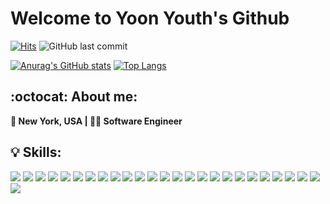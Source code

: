 # Welcome to Yoon Youth's Github

[![Hits](https://hits.seeyoufarm.com/api/count/incr/badge.svg?url=https%3A%2F%2Fgithub.com%2Fyoonyouth%2F&count_bg=%2303D0D7&title_bg=%23555555&icon=github.svg&icon_color=%23E7E7E7&title=hits&edge_flat=false)](https://hits.seeyoufarm.com) ![GitHub last commit](https://img.shields.io/github/last-commit/yoonyouth/yoonyouth)


[![Anurag's GitHub stats](https://github-readme-stats.vercel.app/api?username=yoonyouth)](https://github.com/yoonyouth) 
[![Top Langs](https://github-readme-stats.vercel.app/api/top-langs/?username=yoonyouth&layout=compact)](https://github.com/yoonyouth)

**:octocat: About me:**
---

**:statue_of_liberty: New York, USA | :woman_technologist: Software Engineer**

**:bulb: Skills:**
---
<img src="https://img.shields.io/badge/Java-007396?style=flat-square&logo=Java&logoColor=white"/></a>
<img src="https://img.shields.io/badge/ApacheGroovy-298B8?style=flat-square&logo=ApacheGroovy&logoColor=white"/></a> 
<img src="https://img.shields.io/badge/C-A8B9CC?style=flat-square&logo=C&logoColor=white"/></a>
<img src="https://img.shields.io/badge/C++-00599C?style=flat-square&logo=c%2B%2B&logoColor=white"/></a>
<img src="https://img.shields.io/badge/CSharp-239120?style=flat-square&logo=CSharp&logoColor=white"/></a> 
<img src="https://img.shields.io/badge/Python-3766AB?style=flat-square&logo=Python&logoColor=white"/></a>
<img src="https://img.shields.io/badge/Ruby-CC342D?style=flat-square&logo=Ruby&logoColor=white"/></a>
<img src="https://img.shields.io/badge/KatalonStudio-82BC23?style=flat-square&logo=KatalonStudio&logoColor=white"/></a>
<img src="https://img.shields.io/badge/HTML5-E34F26?style=flat-square&logo=HTML5&logoColor=white"/></a>
<img src="https://img.shields.io/badge/JavaScript-F7DF1E?style=flat-square&logo=JavaScript&logoColor=white"/></a>
<img src="https://img.shields.io/badge/CSS3-1572B6?style=flat-square&logo=CSS3&logoColor=white"/></a>
<img src="https://img.shields.io/badge/php-777BB4?style=flat-square&logo=php&logoColor=white"/></a>
<img src="https://img.shields.io/badge/Unity-000000?style=flat-square&logo=Unity&logoColor=white"/></a>
<img src="https://img.shields.io/badge/Postman-FF6C37?style=flat-square&logo=Postman&logoColor=white"/></a>
<img src="https://img.shields.io/badge/Bootstrap-7952B3?style=flat-square&logo=Bootstrap&logoColor=white"/></a>
<img src="https://img.shields.io/badge/Git-F05032?style=flat-square&logo=Git&logoColor=white"/></a>
<img src="https://img.shields.io/badge/MySQL-4479A1?style=flat-square&logo=MySQL&logoColor=white"/></a>
<img src="https://img.shields.io/badge/Neo4j-008CC1?style=flat-square&logo=Neo4j&logoColor=white"/></a>
<img src="https://img.shields.io/badge/Oracle-F80000?style=flat-square&logo=Oracle&logoColor=white"/></a>
<img src="https://img.shields.io/badge/AmazonAWS-232F3E?style=flat-square&logo=AmazonAWS&logoColor=white"/></a>
<img src="https://img.shields.io/badge/JSON-000000?style=flat-square&logo=JSON&logoColor=white"/></a> 
<img src="https://img.shields.io/badge/AzureDevOps-0078D7?style=flat-square&logo=AzureDevOps&logoColor=white"/></a>
<img src="https://img.shields.io/badge/MITAppInventer-83B81A?style=flat-square&logo=MITAppInventer&logoColor=white"/></a> 
<img src="https://img.shields.io/badge/Linux-FCC624?style=flat-square&logo=Linux&logoColor=white"/></a>
<img src="https://img.shields.io/badge/macOS-000000?style=flat-square&logo=macOS&logoColor=white"/></a>
<img src="https://img.shields.io/badge/Windows-0078D6?style=flat-square&logo=Windows&logoColor=white"/></a>
